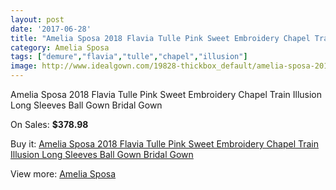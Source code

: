 ```yaml
---
layout: post
date: '2017-06-28'
title: "Amelia Sposa 2018 Flavia Tulle Pink Sweet Embroidery Chapel Train Illusion Long Sleeves Ball Gown Bridal Gown"
category: Amelia Sposa
tags: ["demure","flavia","tulle","chapel","illusion"]
image: http://www.idealgown.com/19828-thickbox_default/amelia-sposa-2018-flavia-tulle-pink-sweet-embroidery-chapel-train-illusion-long-sleeves-ball-gown-bridal-gown.jpg
---
```

Amelia Sposa 2018 Flavia Tulle Pink Sweet Embroidery Chapel Train Illusion Long Sleeves Ball Gown Bridal Gown

On Sales: **$378.98**
<a href="https://www.idealgown.com/en/amelia-sposa/7681-amelia-sposa-2018-flavia-tulle-pink-sweet-embroidery-chapel-train-illusion-long-sleeves-ball-gown-bridal-gown.html"><amp-img layout="responsive" width="600" height="600" src="//www.idealgown.com/19828-thickbox_default/amelia-sposa-2018-flavia-tulle-pink-sweet-embroidery-chapel-train-illusion-long-sleeves-ball-gown-bridal-gown.jpg" alt="Amelia Sposa 2018 Flavia Tulle Pink Sweet Embroidery Chapel Train Illusion Long Sleeves Ball Gown Bridal Gown 0" /></a>
<a href="https://www.idealgown.com/en/amelia-sposa/7681-amelia-sposa-2018-flavia-tulle-pink-sweet-embroidery-chapel-train-illusion-long-sleeves-ball-gown-bridal-gown.html"><amp-img layout="responsive" width="600" height="600" src="//www.idealgown.com/19835-thickbox_default/amelia-sposa-2018-flavia-tulle-pink-sweet-embroidery-chapel-train-illusion-long-sleeves-ball-gown-bridal-gown.jpg" alt="Amelia Sposa 2018 Flavia Tulle Pink Sweet Embroidery Chapel Train Illusion Long Sleeves Ball Gown Bridal Gown 1" /></a>
<a href="https://www.idealgown.com/en/amelia-sposa/7681-amelia-sposa-2018-flavia-tulle-pink-sweet-embroidery-chapel-train-illusion-long-sleeves-ball-gown-bridal-gown.html"><amp-img layout="responsive" width="600" height="600" src="//www.idealgown.com/19834-thickbox_default/amelia-sposa-2018-flavia-tulle-pink-sweet-embroidery-chapel-train-illusion-long-sleeves-ball-gown-bridal-gown.jpg" alt="Amelia Sposa 2018 Flavia Tulle Pink Sweet Embroidery Chapel Train Illusion Long Sleeves Ball Gown Bridal Gown 2" /></a>
<a href="https://www.idealgown.com/en/amelia-sposa/7681-amelia-sposa-2018-flavia-tulle-pink-sweet-embroidery-chapel-train-illusion-long-sleeves-ball-gown-bridal-gown.html"><amp-img layout="responsive" width="600" height="600" src="//www.idealgown.com/19833-thickbox_default/amelia-sposa-2018-flavia-tulle-pink-sweet-embroidery-chapel-train-illusion-long-sleeves-ball-gown-bridal-gown.jpg" alt="Amelia Sposa 2018 Flavia Tulle Pink Sweet Embroidery Chapel Train Illusion Long Sleeves Ball Gown Bridal Gown 3" /></a>
<a href="https://www.idealgown.com/en/amelia-sposa/7681-amelia-sposa-2018-flavia-tulle-pink-sweet-embroidery-chapel-train-illusion-long-sleeves-ball-gown-bridal-gown.html"><amp-img layout="responsive" width="600" height="600" src="//www.idealgown.com/19832-thickbox_default/amelia-sposa-2018-flavia-tulle-pink-sweet-embroidery-chapel-train-illusion-long-sleeves-ball-gown-bridal-gown.jpg" alt="Amelia Sposa 2018 Flavia Tulle Pink Sweet Embroidery Chapel Train Illusion Long Sleeves Ball Gown Bridal Gown 4" /></a>
<a href="https://www.idealgown.com/en/amelia-sposa/7681-amelia-sposa-2018-flavia-tulle-pink-sweet-embroidery-chapel-train-illusion-long-sleeves-ball-gown-bridal-gown.html"><amp-img layout="responsive" width="600" height="600" src="//www.idealgown.com/19831-thickbox_default/amelia-sposa-2018-flavia-tulle-pink-sweet-embroidery-chapel-train-illusion-long-sleeves-ball-gown-bridal-gown.jpg" alt="Amelia Sposa 2018 Flavia Tulle Pink Sweet Embroidery Chapel Train Illusion Long Sleeves Ball Gown Bridal Gown 5" /></a>
<a href="https://www.idealgown.com/en/amelia-sposa/7681-amelia-sposa-2018-flavia-tulle-pink-sweet-embroidery-chapel-train-illusion-long-sleeves-ball-gown-bridal-gown.html"><amp-img layout="responsive" width="600" height="600" src="//www.idealgown.com/19830-thickbox_default/amelia-sposa-2018-flavia-tulle-pink-sweet-embroidery-chapel-train-illusion-long-sleeves-ball-gown-bridal-gown.jpg" alt="Amelia Sposa 2018 Flavia Tulle Pink Sweet Embroidery Chapel Train Illusion Long Sleeves Ball Gown Bridal Gown 6" /></a>
<a href="https://www.idealgown.com/en/amelia-sposa/7681-amelia-sposa-2018-flavia-tulle-pink-sweet-embroidery-chapel-train-illusion-long-sleeves-ball-gown-bridal-gown.html"><amp-img layout="responsive" width="600" height="600" src="//www.idealgown.com/19829-thickbox_default/amelia-sposa-2018-flavia-tulle-pink-sweet-embroidery-chapel-train-illusion-long-sleeves-ball-gown-bridal-gown.jpg" alt="Amelia Sposa 2018 Flavia Tulle Pink Sweet Embroidery Chapel Train Illusion Long Sleeves Ball Gown Bridal Gown 7" /></a>

Buy it: [Amelia Sposa 2018 Flavia Tulle Pink Sweet Embroidery Chapel Train Illusion Long Sleeves Ball Gown Bridal Gown](https://www.idealgown.com/en/amelia-sposa/7681-amelia-sposa-2018-flavia-tulle-pink-sweet-embroidery-chapel-train-illusion-long-sleeves-ball-gown-bridal-gown.html "Amelia Sposa 2018 Flavia Tulle Pink Sweet Embroidery Chapel Train Illusion Long Sleeves Ball Gown Bridal Gown")

View more: [Amelia Sposa](https://www.idealgown.com/en/154-amelia-sposa "Amelia Sposa")